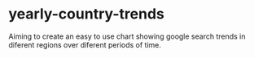 # yearly-country-trends

Aiming to create an easy to use chart showing google search trends in diferent regions over diferent periods of time.
